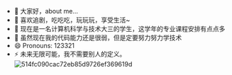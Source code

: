 - 👋 大家好，about me...
- 👀 喜欢追剧，吃吃吃，玩玩玩，享受生活~
- 🌱 现在是一名计算机科学与技术大三的学生，这学年的专业课程安排有点点多
- 💞️ 虽然现在我的代码能力还是很弱，但是定要努力努力学技术
- 😄 Pronouns: 123321
- ⚡ 未来无限可能，我不需要别人的定义。
![514fc090cac72eb85d9726ef369619d](https://github.com/user-attachments/assets/f8aec08a-52f7-49b2-b94b-390b33a8f43d)

<!---
xiaoyu-uu/xiaoyu-uu is a ✨ special ✨ repository because its `README.md` (this file) appears on your GitHub profile.
You can click the Preview link to take a look at your changes.
--->
